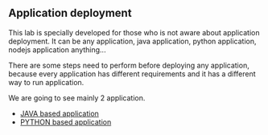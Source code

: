 ## Application deployment

This lab is specially developed for those who is not aware about application deployment. It can be any application, java application, python application, nodejs application anything...

There are some steps need to perform before deploying any application, because every application has different requirements and it has a different way to run application.

We are going to see mainly 2 application.

- [JAVA based application](./JAVA/Readme.md)
- [PYTHON based application](./PYTHON/Readme.md)
 